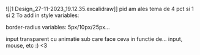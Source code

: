 ![[1 Design_27-11-2023_19.12.35.excalidraw]]
pid am ales tema de 4 pct si 1 si 2
To add in style variables:

border-radius variables: 5px/10px/25px...

input transparent cu animatie sub care face ceva in functie de... input, mouse, etc :) <3 
